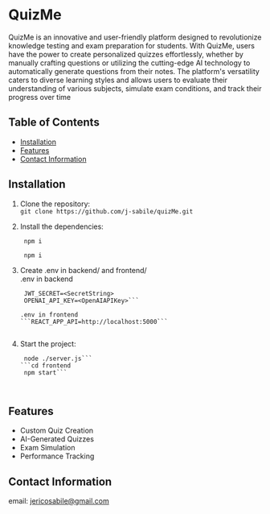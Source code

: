 # QuizMe

QuizMe is an innovative and user-friendly platform designed to revolutionize knowledge testing and exam preparation for students. With QuizMe, users have the power to create personalized quizzes effortlessly, whether by manually crafting questions or utilizing the cutting-edge AI technology to automatically generate questions from their notes. The platform's versatility caters to diverse learning styles and allows users to evaluate their understanding of various subjects, simulate exam conditions, and track their progress over time


## Table of Contents

- [Installation](#installation)
- [Features](#features)
- [Contact Information](#contact-information)


## Installation

1. Clone the repository:  
   ```git clone https://github.com/j-sabile/quizMe.git```
  
2. Install the dependencies:  
   ```cd backend
    npm i  
   ```  
   ```cd frontend
    npm i  
   ```
  
3. Create .env in backend/ and frontend/  
   .env in backend
   ```DATABASES=mongodb://127.0.0.1:27017/QuizMe
    JWT_SECRET=<SecretString>
    OPENAI_API_KEY=<OpenAIAPIKey>```  
  
   .env in frontend  
   ```REACT_APP_API=http://localhost:5000```  
  
4. Start the project:  
   ```cd backend
    node ./server.js```  
   ```cd frontend
    npm start```  
  
  
## Features  
  
- Custom Quiz Creation  
- AI-Generated Quizzes  
- Exam Simulation  
- Performance Tracking   
  
  
## Contact Information  
  
email: jericosabile@gmail.com  